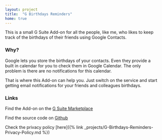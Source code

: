 ```yaml
---
layout: project
title:  "G Birthdays Reminders"
home: true
---
```


This is a small G Suite Add-on for all the people, like me, who likes to keep track of the birthdays of their friends using Google Contacts.

### Why?

Google lets you store the birthdays of your contacts. Even they provide a built in calendar for you to check them in Google Calendar. The only problem is there are no notifications for this calendar.

That is where this Add-on can help you. Just switch on the service and start getting email notifications for your friends and colleagues birthdays.

### Links

Find the Add-on on the [G Suite Marketplace]()

Find the source code on [Github](https://github.com/manglaneso/G-Birthdays-Reminders)

Check the privacy policy [here]({% link _projects/G-Birthdays-Reminders-Privacy-Policy.md %})